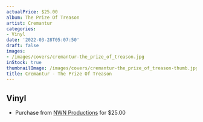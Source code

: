 ```yaml
---
actualPrice: $25.00
album: The Prize Of Treason
artist: Cremantur
categories:
- Vinyl
date: '2022-03-28T05:07:50'
draft: false
images:
- /images/covers/cremantur-the_prize_of_treason.jpg
inStock: true
thumbnailImage: /images/covers/cremantur-the_prize_of_treason-thumb.jpg
title: Cremantur - The Prize Of Treason
---
```


## Vinyl
* Purchase from [NWN Productions](http://shop.nwnprod.com/index.php?route=product/product&path=75&product_id=22049&sort=pd.name&order=ASC) for $25.00
